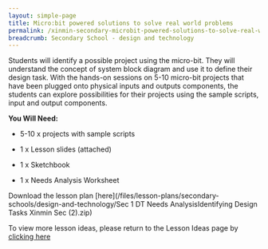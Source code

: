 ```yaml
---
layout: simple-page
title: Micro:bit powered solutions to solve real world problems
permalink: /xinmin-secondary-microbit-powered-solutions-to-solve-real-world-problems/
breadcrumb: Secondary School - design and technology
---
```


Students will identify a possible project using the micro-bit. They will understand the concept of system block diagram and use it to define their design task. With the hands-on sessions on 5-10 micro-bit projects that have been plugged onto physical inputs and outputs components, the students can explore possibilities for their projects using the sample scripts, input and output components.

**You Will Need:**

* 5-10 x projects with sample scripts

* 1 x Lesson slides (attached)

* 1 x Sketchbook

* 1 x Needs Analysis Worksheet


Download the lesson plan [here](/files/lesson-plans/secondary-schools/design-and-technology/Sec 1 DT  Needs AnalysisIdentifying Design Tasks Xinmin Sec (2).zip)

To view more lesson ideas, please return to the Lesson Ideas page by [clicking here](/in-schools/digital-maker/lesson-ideas-secondary/)
